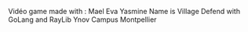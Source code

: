 Vidéo game made with :
Mael
Eva
Yasmine
Name is Village Defend with GoLang and RayLib 
Ynov Campus Montpellier
